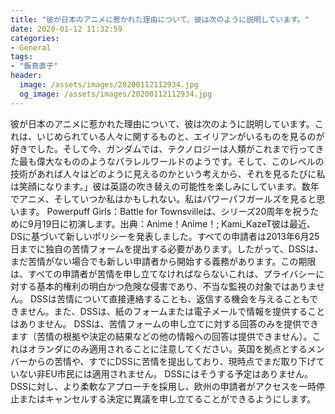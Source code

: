 ```yaml
---
title: "彼が日本のアニメに惹かれた理由について、彼は次のように説明しています。"
date: 2020-01-12 11:32:59
categories:
- General
tags:
- "飯島直子"
header:
  image: /assets/images/20200112112934.jpg
  og_image: /assets/images/20200112112934.jpg
---
```


彼が日本のアニメに惹かれた理由について、彼は次のように説明しています。これは、いじめられている人々に関するものと、エイリアンがいるものを見るのが好きでした。そして今、ガンダムでは、テクノロジーは人類がこれまで行ってきた最も偉大なもののようなパラレルワールドのようです。そして、このレベルの技術があれば人々はどのように見えるのかという考えから、それを見るたびに私は笑顔になります。」彼は英語の吹き替えの可能性を楽しみにしています。数年でアニメ、そしていつか私はかもしれない。私はパワーパフガールズを見ると思います。 Powerpuff Girls：Battle for Townsvilleは、シリーズ20周年を祝うために9月19日に初演します。出典：Anime！Anime！; Kami_KazeT彼は最近、DSに基づいて新しいポリシーを発表しました。すべての申請者は2013年6月25日までに独自の苦情フォームを提出する必要があります。したがって、DSSは、まだ苦情がない場合でも新しい申請者から開始する義務があります。この期限は、すべての申請者が苦情を申し立てなければならないこれは、プライバシーに対する基本的権利の明白かつ危険な侵害であり、不当な監視の対象ではありません。 DSSは苦情について直接連絡することも、返信する機会を与えることもできません。また、DSSは、紙のフォームまたは電子メールで情報を提供することはありません。 DSSは、苦情フォームの申し立てに対する回答のみを提供できます（苦情の根拠や決定の結果などの他の情報への回答は提供できません）。これはオランダにのみ適用されることに注意してください。英国を拠点とするメンバーからの苦情や、すでにDSSに苦情を提出しており、現時点でまだ取り下げていない非EU市民には適用されません。 DSSにはそうする予定はありません。 DSSに対し、より柔軟なアプローチを採用し、欧州の申請者がアクセスを一時停止またはキャンセルする決定に異議を申し立てることができるようにします。
